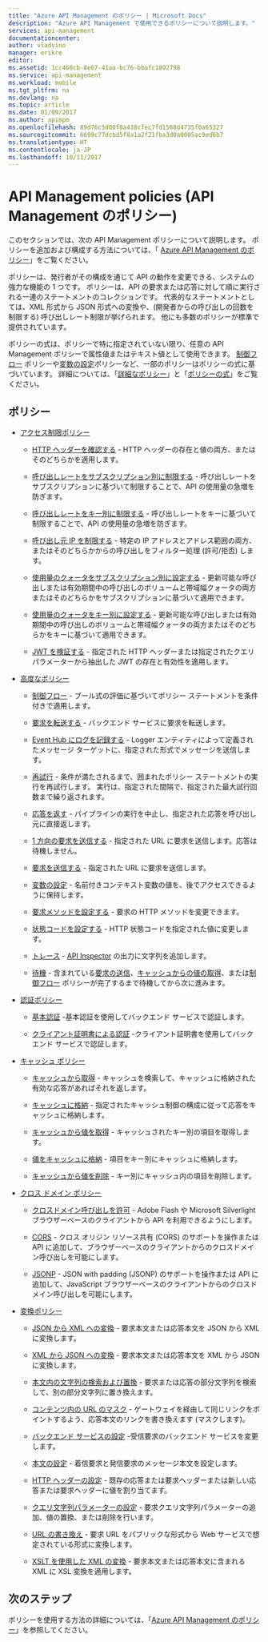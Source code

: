 ```yaml
---
title: "Azure API Management のポリシー | Microsoft Docs"
description: "Azure API Management で使用できるポリシーについて説明します。"
services: api-management
documentationcenter: 
author: vladvino
manager: erikre
editor: 
ms.assetid: 1cc460cb-8e67-41aa-bc76-bbafc1892798
ms.service: api-management
ms.workload: mobile
ms.tgt_pltfrm: na
ms.devlang: na
ms.topic: article
ms.date: 01/09/2017
ms.author: apimpm
ms.openlocfilehash: 89d76c5d00f8a438cfec7fd1568d4735f0a65327
ms.sourcegitcommit: 6699c77dcbd5f8a1a2f21fba3d0a0005ac9ed6b7
ms.translationtype: HT
ms.contentlocale: ja-JP
ms.lasthandoff: 10/11/2017
---
```

# <a name="api-management-policies"></a>API Management policies (API Management のポリシー)
このセクションでは、次の API Management ポリシーについて説明します。 ポリシーを追加および構成する方法については、「 [Azure API Management のポリシー](api-management-howto-policies.md)」をご覧ください。  
  
 ポリシーは、発行者がその構成を通じて API の動作を変更できる、システムの強力な機能の 1 つです。 ポリシーは、API の要求または応答に対して順に実行される一連のステートメントのコレクションです。 代表的なステートメントとしては、XML 形式から JSON 形式への変換や、(開発者からの呼び出しの回数を制限する) 呼び出しレート制限が挙げられます。 他にも多数のポリシーが標準で提供されています。  
  
 ポリシーの式は、ポリシーで特に指定されていない限り、任意の API Management ポリシーで属性値またはテキスト値として使用できます。 [制御フロー](api-management-advanced-policies.md#choose) ポリシーや[変数の設定](api-management-advanced-policies.md#set-variable)ポリシーなど、一部のポリシーはポリシーの式に基づいています。 詳細については、「[詳細なポリシー](api-management-advanced-policies.md#AdvancedPolicies)」と「[ポリシーの式](api-management-policy-expressions.md)」をご覧ください。  
  
##  <a name="ProxyPolicies"></a> ポリシー  
  
-   [アクセス制限ポリシー](api-management-access-restriction-policies.md#AccessRestrictionPolicies)  
  
    -   [HTTP ヘッダーを確認する](api-management-access-restriction-policies.md#CheckHTTPHeader) - HTTP ヘッダーの存在と値の両方、またはそのどちらかを適用します。  
  
    -   [呼び出しレートをサブスクリプション別に制限する](api-management-access-restriction-policies.md#LimitCallRate) - 呼び出しレートをサブスクリプションに基づいて制限することで、API の使用量の急増を防ぎます。  
  
    -   [呼び出しレートをキー別に制限する](api-management-access-restriction-policies.md#LimitCallRateByKey) - 呼び出しレートをキーに基づいて制限することで、API の使用量の急増を防ぎます。  
  
    -   [呼び出し元 IP を制限する](api-management-access-restriction-policies.md#RestrictCallerIPs) - 特定の IP アドレスとアドレス範囲の両方、またはそのどちらかからの呼び出しをフィルター処理 (許可/拒否) します。  
  
    -   [使用量のクォータをサブスクリプション別に設定する](api-management-access-restriction-policies.md#SetUsageQuota) - 更新可能な呼び出しまたは有効期間中の呼び出しのボリュームと帯域幅クォータの両方またはそのどちらかをサブスクリプションに基づいて適用できます。  
  
    -   [使用量のクォータをキー別に設定する](api-management-access-restriction-policies.md#SetUsageQuotaByKey) - 更新可能な呼び出しまたは有効期間中の呼び出しのボリュームと帯域幅クォータの両方またはそのどちらかをキーに基づいて適用できます。  
  
    -   [JWT を検証する](api-management-access-restriction-policies.md#ValidateJWT) - 指定された HTTP ヘッダーまたは指定されたクエリ パラメーターから抽出した JWT の存在と有効性を適用します。  
  
-   [高度なポリシー](api-management-advanced-policies.md#AdvancedPolicies)  
  
    -   [制御フロー](api-management-advanced-policies.md#choose) - ブール式の評価に基づいてポリシー ステートメントを条件付きで適用します。  
  
    -   [要求を転送する](api-management-advanced-policies.md#ForwardRequest) - バックエンド サービスに要求を転送します。  
  
    -   [Event Hub にログを記録する](api-management-advanced-policies.md#log-to-eventhub) - Logger エンティティによって定義されたメッセージ ターゲットに、指定された形式でメッセージを送信します。  
  
    -   [再試行](api-management-advanced-policies.md#Retry) - 条件が満たされるまで、囲まれたポリシー ステートメントの実行を再試行します。 実行は、指定された間隔で、指定された最大試行回数まで繰り返されます。  
  
    -   [応答を返す](api-management-advanced-policies.md#ReturnResponse) - パイプラインの実行を中止し、指定された応答を呼び出し元に直接返します。  
  
    -   [1 方向の要求を送信する](api-management-advanced-policies.md#SendOneWayRequest) - 指定された URL に要求を送信します。応答は待機しません。  
  
    -   [要求を送信する](api-management-advanced-policies.md#SendRequest) - 指定された URL に要求を送信します。  
  
    -   [変数の設定](api-management-advanced-policies.md#set-variable) - 名前付きコンテキスト変数の値を、後でアクセスできるように保持します。  
  
    -   [要求メソッドを設定する](api-management-advanced-policies.md#SetRequestMethod) - 要求の HTTP メソッドを変更できます。  
  
    -   [状態コードを設定する](api-management-advanced-policies.md#SetStatus) - HTTP 状態コードを指定された値に変更します。  
  
    -   [トレース](api-management-advanced-policies.md#Trace) - [API Inspector](https://azure.microsoft.com/en-us/documentation/articles/api-management-howto-api-inspector/) の出力に文字列を追加します。  
  
    -   [待機](api-management-advanced-policies.md#Wait) - 含まれている[要求の送信](api-management-advanced-policies.md#SendRequest)、[キャッシュからの値の取得](api-management-caching-policies.md#GetFromCacheByKey)、または[制御フロー](api-management-advanced-policies.md#choose) ポリシーが完了するまで待機してから次に進みます。  
  
-   [認証ポリシー](api-management-authentication-policies.md#AuthenticationPolicies)  
  
    -   [基本認証](api-management-authentication-policies.md#Basic) -基本認証を使用してバックエンド サービスで認証します。  
  
    -   [クライアント証明書による認証](api-management-authentication-policies.md#ClientCertificate) -クライアント証明書を使用してバックエンド サービスで認証します。  
  
-   [キャッシュ ポリシー](api-management-caching-policies.md#CachingPolicies)  
  
    -   [キャッシュから取得](api-management-caching-policies.md#GetFromCache) - キャッシュを検索して、キャッシュに格納された有効な応答があればそれを返します。  
  
    -   [キャッシュに格納](api-management-caching-policies.md#StoreToCache) - 指定されたキャッシュ制御の構成に従って応答をキャッシュに格納します。  
  
    -   [キャッシュから値を取得](api-management-caching-policies.md#GetFromCacheByKey) - キャッシュされたキー別の項目を取得します。  
  
    -   [値をキャッシュに格納](api-management-caching-policies.md#StoreToCacheByKey) - 項目をキー別にキャッシュに格納します。  
  
    -   [キャッシュから値を削除](api-management-caching-policies.md#RemoveCacheByKey) - キー別にキャッシュ内の項目を削除します。  
  
-   [クロス ドメイン ポリシー](api-management-cross-domain-policies.md#CrossDomainPolicies)  
  
    -   [クロスドメイン呼び出しを許可](api-management-cross-domain-policies.md#AllowCrossDomainCalls) - Adobe Flash や Microsoft Silverlight ブラウザーベースのクライアントから API を利用できるようにします。  
  
    -   [CORS](api-management-cross-domain-policies.md#CORS) - クロス オリジン リソース共有 (CORS) のサポートを操作または API に追加して、ブラウザーベースのクライアントからのクロスドメイン呼び出しを可能にします。  
  
    -   [JSONP](api-management-cross-domain-policies.md#JSONP) - JSON with padding (JSONP) のサポートを操作または API に追加して、JavaScript ブラウザーベースのクライアントからのクロスドメイン呼び出しを可能にします。  
  
-   [変換ポリシー](api-management-transformation-policies.md#TransformationPolicies)  
  
    -   [JSON から XML への変換](api-management-transformation-policies.md#ConvertJSONtoXML) - 要求本文または応答本文を JSON から XML に変換します。  
  
    -   [XML から JSON への変換](api-management-transformation-policies.md#ConvertXMLtoJSON) - 要求本文または応答本文を XML から JSON に変換します。  
  
    -   [本文内の文字列の検索および置換](api-management-transformation-policies.md#Findandreplacestringinbody) - 要求または応答の部分文字列を検索して、別の部分文字列に置き換えます。  
  
    -   [コンテンツ内の URL のマスク](api-management-transformation-policies.md#MaskURLSContent) - ゲートウェイを経由して同じリンクをポイントするよう、応答本文のリンクを書き換えます (マスクします)。  
  
    -   [バックエンド サービスの設定](api-management-transformation-policies.md#SetBackendService) -受信要求のバックエンド サービスを変更します。  
  
    -   [本文の設定](api-management-transformation-policies.md#SetBody) - 着信要求と発信要求のメッセージ本文を設定します。  
  
    -   [HTTP ヘッダーの設定](api-management-transformation-policies.md#SetHTTPheader) - 既存の応答または要求ヘッダーまたは新しい応答または要求ヘッダーに値を割り当てます。  
  
    -   [クエリ文字列パラメーターの設定](api-management-transformation-policies.md#SetQueryStringParameter) - 要求クエリ文字列パラメーターの追加、値の置換、または削除を行います。  
  
    -   [URL の書き換え](api-management-transformation-policies.md#RewriteURL) - 要求 URL をパブリックな形式から Web サービスで想定されている形式に変換します。  
  
    -   [XSLT を使用した XML の変換](api-management-transformation-policies.md#XSLTransform) - 要求本文または応答本文に含まれる XML に XSL 変換を適用します。  
  
## <a name="next-steps"></a>次のステップ
ポリシーを使用する方法の詳細については、「[Azure API Management のポリシー](api-management-howto-policies.md)」を参照してください。  
